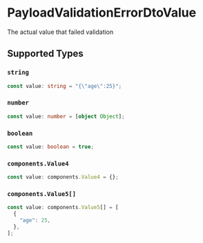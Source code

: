 # PayloadValidationErrorDtoValue

The actual value that failed validation


## Supported Types

### `string`

```typescript
const value: string = "{\"age\":25}";
```

### `number`

```typescript
const value: number = [object Object];
```

### `boolean`

```typescript
const value: boolean = true;
```

### `components.Value4`

```typescript
const value: components.Value4 = {};
```

### `components.Value5[]`

```typescript
const value: components.Value5[] = [
  {
    "age": 25,
  },
];
```

